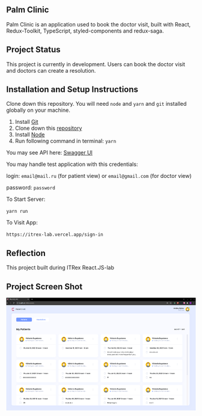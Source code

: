 ## Palm Clinic

Palm Clinic is an application used to book the doctor visit, built with React, Redux-Toolkit, TypeScript, styled-components and redux-saga.

## Project Status

This project is currently in development. Users can book the doctor visit and doctors can create a resolution.

## Installation and Setup Instructions

Clone down this repository. You will need `node` and `yarn` and `git` installed globally on your machine.

1. Install [Git](https://git-scm.com/book/en/v2/Getting-Started-Installing-Git)
2. Clone down this [repository](https://github.com/Feralwater/itrex-lab)
3. Install [Node](https://nodejs.org/en/download/package-manager/)
4. Run following command in terminal: `yarn`

You may see API here: [Swagger UI](https://reactlabapi.herokuapp.com/api/docs/#/)

You may handle test application with this credentials:

login: `email@mail.ru` (for patient view) or `email@gmail.com` (for doctor view)

password: `password`

To Start Server:

`yarn run`

To Visit App:

`https://itrex-lab.vercel.app/sign-in`

## Reflection

This project built during ITRex React.JS-lab

## Project Screen Shot

<img src="img.png" height="300">
